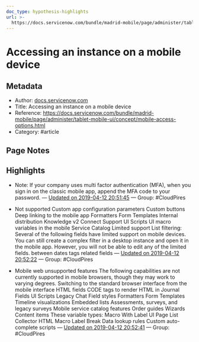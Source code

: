 ```yaml
---
doc_type: hypothesis-highlights
url: >-
  https://docs.servicenow.com/bundle/madrid-mobile/page/administer/tablet-mobile-ui/concept/mobile-access-options.html
---
```


# Accessing an instance on a mobile device

## Metadata
- Author: [docs.servicenow.com]()
- Title: Accessing an instance on a mobile device
- Reference: https://docs.servicenow.com/bundle/madrid-mobile/page/administer/tablet-mobile-ui/concept/mobile-access-options.html
- Category: #article

## Page Notes
## Highlights
- Note: If your company uses multi factor authentication (MFA), when you sign in on the classic mobile app, append the MFA code to your password. — [Updated on 2019-04-12 20:51:45](https://hyp.is/T4XN1F2GEemWlsddGoQm8Q/docs.servicenow.com/bundle/madrid-mobile/page/administer/tablet-mobile-ui/concept/mobile-access-options.html) — Group: #CloudPires

- Not supported Custom app configuration parameters Custom buttons Deep linking to the mobile app Formatters Form Templates Internal distribution Knowledge v2 Connect Support UI Scripts UI macro variables in the mobile Service Catalog Limited support List filtering: Several of the following fields have limited support on mobile devices. You can still create a complex filter in a desktop instance and open it in the mobile app. However, you will not be able to edit any of the limited fields. between dates tags related fields — [Updated on 2019-04-12 20:52:22](https://hyp.is/ZYriQF2GEemDTwfiYwmR0w/docs.servicenow.com/bundle/madrid-mobile/page/administer/tablet-mobile-ui/concept/mobile-access-options.html) — Group: #CloudPires

- Mobile web unsupported features The following capabilities are not currently supported in mobile browsers, though they may work to varying degrees. Switching to the standard browser interface from the mobile interface HTML fields CODE tags to render HTML in Journal Fields UI Scripts Legacy Chat Field styles Formatters Form Templates Timeline visualizations Embedded lists Assessments, surveys, and legacy surveys Mobile service catalog features Order guides Wizards Content items These variable types: Macro With Label UI Page List Collector HTML Macro Label Break Data lookup rules Custom auto-complete scripts  — [Updated on 2019-04-12 20:52:41](https://hyp.is/cOHR5F2GEem1G_9wTtIyDQ/docs.servicenow.com/bundle/madrid-mobile/page/administer/tablet-mobile-ui/concept/mobile-access-options.html) — Group: #CloudPires



